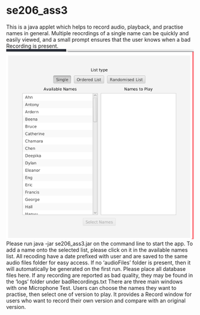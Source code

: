 # se206_ass3
This is a java applet which helps to record audio, playback, and practise names in general. 
Multiple reocrdings of a single name can be quickly and easily viewed, and a small prompt ensures that the user knows when a bad Recording is present.
![](demo.gif)
Please run java -jar se206_ass3.jar on the command line to start the app.
To add a name onto the selected list, please click on it in the available names list.
All recoding have a date prefixed with user and are saved to the same audio files folder for easy access.
If no ‘audioFiles’ folder is present, then it will automatically be generated on the first run.
Please place all database files here.
If any recording are reported as bad quality, they may be found in the ‘logs’ folder under badRecordings.txt
There are three main windows with one Microphone Test.
Users can choose the names they want to practise, then select one of version to play.
It provides a Record window for users who want to record their own version and compare with an original version.
